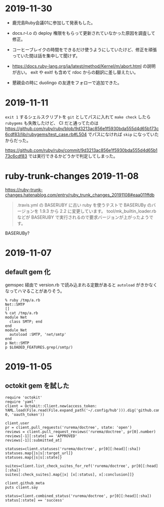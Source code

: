 # 2019-11-30

- 鹿児島Ruby会議01に参加して発表もした。
- docs.r-l.o の deploy 権限をもらって更新されていなかった原因を調査して修正。
- コーヒーブレイクの時間をできるだけ使うようにしていたけど、修正を頑張っていた間は話を集中して聞けず。

- https://docs.ruby-lang.org/ja/latest/method/Kernel/m/abort.html の説明が古い。 exit や exit! も含めて rdoc からの翻訳に差し替えたい。

- 懇親会の時に duolingo の友達をフォローで追加できた。

# 2019-11-11

`exit 1` するシェルスクリプトを `git` としてパスに入れて `make check` したら `rubygems` も失敗したけど、 CI だと通ってたのは https://github.com/ruby/ruby/blob/9d3213ac856e1f5930bda555d4d65b173c6cdf83/lib/rubygems/test_case.rb#L504 でパスになければ `skip` になっていたからだった。

https://github.com/ruby/ruby/commit/9d3213ac856e1f5930bda555d4d65b173c6cdf83 では実行できるかどうかで判定してしまった。

# ruby-trunk-changes 2019-11-08

https://ruby-trunk-changes.hatenablog.com/entry/ruby_trunk_changes_20191108#eaa011ffdb
> .travis.yml の BASERUBY に古い ruby を使うテストで BASERUBy のバージョンを 1.9.3 から 2.2 に変更しています。 tool/mk_builtin_loader.rb などが BASERUBY で実行されるので要求バージョンが上がったようです。

BASERUBy?

# 2019-11-07

## default gem 化

gemspec 経由で version.rb で読み込まれる定数があると `autoload` がきかなくなってハマることがありそう。

```
% ruby /tmp/a.rb
Net::SMTP
[]
% cat /tmp/a.rb
module Net
  class SMTP; end
end
module Net
  autoload :SMTP, 'net/smtp'
end
p Net::SMTP
p $LOADED_FEATURES.grep(/smtp/)
```

# 2019-11-05

## octokit gem を試した

```
require 'octokit'
require 'yaml'
client = Octokit::Client.new(access_token: YAML.load(File.read(File.expand_path('~/.config/hub'))).dig('github.com', 0, 'oauth_token'))

client.user
pr = client.pull_requests('rurema/doctree', state: 'open')
reviews = client.pull_request_reviews('rurema/doctree', pr[0].number)
reviews[-1][:state] == 'APPROVED'
reviews[-1][:submitted_at]

statuses=client.statuses('rurema/doctree', pr[0][:head][:sha])
statuses.map{|s|s[:target_url]}
statuses.map{|s|s[:state]}

suites=client.list_check_suites_for_ref('rurema/doctree', pr[0][:head][:sha])
suites[:check_suites].map{|x| [x[:status], x[:conclusion]]}

client.github_meta
puts client.say

status=client.combined_status('rurema/doctree', pr[0][:head][:sha])
status[:state] == 'success'
```
